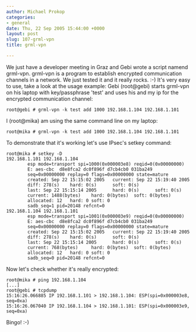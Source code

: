 ```yaml
---
author: Michael Prokop
categories:
- general
date: Thu, 22 Sep 2005 15:44:00 +0000
layout: post
slug: 107-grml-vpn
title: grml-vpn

---
```

We just have a developer meeting in Graz and Gebi wrote a script
namend grml\-vpn. grml\-vpn is a program to establish encrypted
communication channels in a network. We just tested it and it really
rocks. :\-) It's very easy to use, take a look at the usage example:
Gebi (root@gebi) starts grml\-vpn on his laptop with key/passphrase 'test' and uses his and my ip for the encrypted communication channel:

```
root@gebi # grml-vpn -k test add 1000 192.168.1.104 192.168.1.101
```
I (root@mika) am using the same command line on my laptop:

```
root@mika # grml-vpn -k test add 1000 192.168.1.104 192.168.1.101
```

To demonstrate that it's working let's use IPsec's setkey command:

```
root@mika # setkey -D
192.168.1.101 192.168.1.104  
        esp mode=transport spi=1000(0x000003e8) reqid=0(0x00000000)  
        E: aes-cbc  d8e8fca2 dc0f896f d7cb4cb0 031ba249  
        seq=0x00000000 replay=0 flags=0x00000000 state=mature  
        created: Sep 22 15:15:02 2005   current: Sep 22 15:19:40 2005  
        diff: 278(s)    hard: 0(s)      soft: 0(s)  
        last: Sep 22 15:15:14 2005      hard: 0(s)      soft: 0(s)  
        current: 1488(bytes)    hard: 0(bytes)  soft: 0(bytes)  
        allocated: 12   hard: 0 soft: 0  
        sadb_seq=1 pid=20148 refcnt=0  
192.168.1.104 192.168.1.101  
        esp mode=transport spi=1001(0x000003e9) reqid=0(0x00000000)  
        E: aes-cbc  d8e8fca2 dc0f896f d7cb4cb0 031ba249  
        seq=0x00000000 replay=0 flags=0x00000000 state=mature  
        created: Sep 22 15:15:02 2005   current: Sep 22 15:19:40 2005  
        diff: 278(s)    hard: 0(s)      soft: 0(s)  
        last: Sep 22 15:15:14 2005      hard: 0(s)      soft: 0(s)  
        current: 768(bytes)     hard: 0(bytes)  soft: 0(bytes)  
        allocated: 12   hard: 0 soft: 0  
        sadb_seq=0 pid=20148 refcnt=0
```


Now let's check whether it's really encrypted:

```
root@mika # ping 192.168.1.104  
[...]  
root@gebi # tcpdump  
15:16:26.066885 IP 192.168.1.101 > 192.168.1.104: ESP(spi=0x000003e8, seq=0xa)  
15:16:26.067040 IP 192.168.1.104 > 192.168.1.101: ESP(spi=0x000003e9, seq=0xa)
```

Bingo! :\-)
